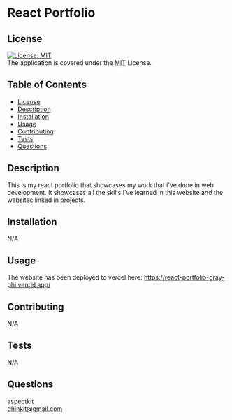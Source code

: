 # React Portfolio

## License 
[![License: MIT](https://img.shields.io/badge/License-MIT-yellow.svg)](https://opensource.org/licenses/MIT)\
The application is covered under the [MIT](https://github.com/kitdhing/readme-generator/blob/main/LICENSE) License. 



## Table of Contents
- [License](#license)
- [Description](#description)
- [Installation](#installation)
- [Usage](#usage)
- [Contributing](#contributing)
- [Tests](#tests)
- [Questions](#questions)


## Description
This is my react portfolio that showcases my work that i've done in web development. It showcases all the skills i've learned in this website and the websites linked in projects.

## Installation
N/A

## Usage
The website has been deployed to vercel here: https://react-portfolio-gray-phi.vercel.app/

## Contributing
N/A

## Tests
N/A

## Questions
aspectkit\
dhinkit@gmail.com
